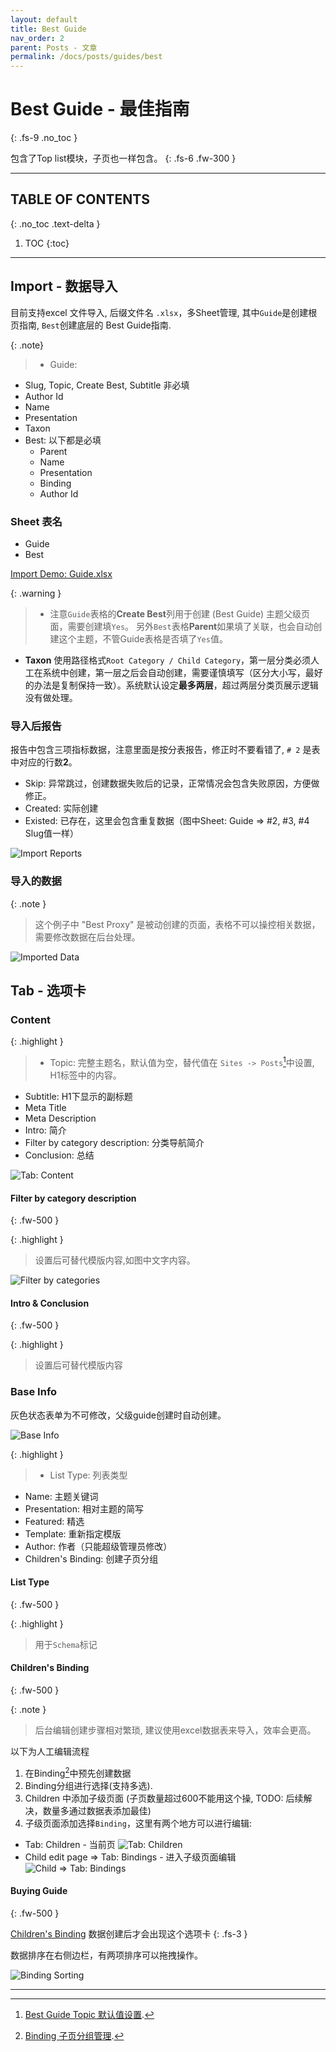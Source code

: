 ```yaml
---
layout: default
title: Best Guide
nav_order: 2
parent: Posts - 文章
permalink: /docs/posts/guides/best
---
```


# Best Guide - 最佳指南
{: .fs-9 .no_toc }

包含了Top list模块，子页也一样包含。
{: .fs-6 .fw-300 }

---

## TABLE OF CONTENTS
{: .no_toc .text-delta }

1. TOC
{:toc}

---

## Import - 数据导入

目前支持excel 文件导入, 后缀文件名 `.xlsx`，多Sheet管理, 其中`Guide`是创建根页指南, `Best`创建底层的 Best Guide指南.

{: .note}
> - Guide: 
  - Slug, Topic, Create Best, Subtitle 非必填
  - Author Id
  - Name
  - Presentation
  - Taxon
- Best: 以下都是必填
  - Parent
  - Name
  - Presentation
  - Binding
  - Author Id

### Sheet 表名

- Guide
- Best 

[Import Demo: Guide.xlsx]({{site.url}}{{site.baseurl}}/assets/images/posts/best/guide.xlsx)

{: .warning }
> - 注意`Guide`表格的**Create Best**列用于创建 (Best Guide) 主题父级页面，需要创建填`Yes`。 另外`Best`表格**Parent**如果填了关联，也会自动创建这个主题，不管Guide表格是否填了`Yes`值。
- **Taxon** 使用路径格式`Root Category / Child Category`，第一层分类必须人工在系统中创建，第一层之后会自动创建，需要谨慎填写（区分大小写，最好的办法是复制保持一致）。系统默认设定**最多两层**，超过两层分类页展示逻辑没有做处理。

### 导入后报告

报告中包含三项指标数据，注意里面是按分表报告，修正时不要看错了, `# 2` 是表中对应的行数**2**。

- Skip: 异常跳过，创建数据失败后的记录，正常情况会包含失败原因，方便做修正。
- Created: 实际创建
- Existed: 已存在，这里会包含重复数据（图中Sheet: Guide => #2, #3, #4 Slug值一样）

![Import Reports]({{site.url}}{{site.baseurl}}/assets/images/posts/index/guide-import.png)

### 导入的数据

{: .note }
> 这个例子中 "Best Proxy" 是被动创建的页面，表格不可以操控相关数据，需要修改数据在后台处理。

![Imported Data]({{site.url}}{{site.baseurl}}/assets/images/posts/best/import-data.jpg)


## Tab - 选项卡

### Content

{: .highlight }
> - Topic: 完整主题名，默认值为空，替代值在 `Sites -> Posts`[^1]中设置, H1标签中的内容。
- Subtitle: H1下显示的副标题
- Meta Title
- Meta Description
- Intro: 简介
- Filter by category description: 分类导航简介
- Conclusion: 总结


![Tab: Content]({{site.url}}{{site.baseurl}}/assets/images/posts/index/content.png)


#### Filter by category description
{: .fw-500 }

{: .highlight }
> 设置后可替代模版内容,如图中文字内容。


![Filter by categories]({{site.url}}{{site.baseurl}}/assets/images/posts/index/filter_by_categories.jpg)

#### Intro & Conclusion
{: .fw-500 }

{: .highlight }
> 设置后可替代模版内容

### Base Info

灰色状态表单为不可修改，父级guide创建时自动创建。

![Base Info]({{site.url}}{{site.baseurl}}/assets/images/posts/index/base_info.jpg)

{: .highlight }
> - List Type: 列表类型
- Name: 主题关键词
- Presentation: 相对主题的简写
- Featured: 精选
- Template: 重新指定模版
- Author: 作者（只能超级管理员修改）
- Children's Binding: 创建子页分组

#### List Type
{: .fw-500 }

{: .highlight }
> 用于`Schema`标记


#### Children's Binding
{: .fw-500 }

{: .note }
> 后台编辑创建步骤相对繁琐, 建议使用excel数据表来导入，效率会更高。

以下为人工编辑流程

1. 在Binding[^2]中预先创建数据
2. Binding分组进行选择(支持多选).
3. Children 中添加子级页面 (子页数量超过600不能用这个操, TODO: 后续解决，数量多通过数据表添加最佳)
4. 子级页面添加选择`Binding`，这里有两个地方可以进行编辑:
  - Tab: Children - 当前页 ![ Tab: Children]({{site.url}}{{site.baseurl}}/assets/images/posts/best/children-tab.jpg)
  - Child edit page => Tab: Bindings - 进入子级页面编辑 ![ Child => Tab: Bindings]({{site.url}}{{site.baseurl}}/assets/images/posts/best/child-binding-tab.jpg)


#### Buying Guide
{: .fw-500 }

[Children's Binding](#childrens-binding) 数据创建后才会出现这个选项卡
{: .fs-3 }


数据排序在右侧边栏，有两项排序可以拖拽操作。

![Binding Sorting]({{site.url}}{{site.baseurl}}/assets/images/posts/best/binding-sorting.jpg)

---

[^1]: [Best Guide Topic 默认值设置]({{site.url}}{{site.baseurl}}/docs/sites/post#topic).
[^2]: [Binding 子页分组管理]({{site.url}}{{site.baseurl}}/docs/binding).